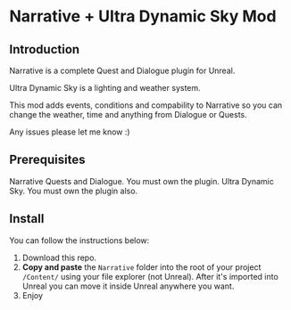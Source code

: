 # Narrative + Ultra Dynamic Sky Mod
## Introduction
Narrative is a complete Quest and Dialogue plugin for Unreal.

Ultra Dynamic Sky is a lighting and weather system.

This mod adds events, conditions and compability to Narrative so you can change the weather, time and anything from Dialogue or Quests.

Any issues please let me know :)


## Prerequisites
Narrative Quests and Dialogue. You must own the plugin.
Ultra Dynamic Sky. You must own the plugin also.

## Install
You can follow the instructions below:

1) Download this repo.
2) **Copy and paste** the `Narrative` folder into the root of your project `/Content/` using your file explorer (not Unreal). After it's imported into Unreal you can move it inside Unreal anywhere you want.
3) Enjoy
